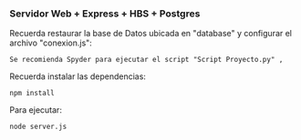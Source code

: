 ### Servidor Web + Express + HBS + Postgres


Recuerda restaurar la base de Datos ubicada en "database" y configurar el archivo "conexion.js":

```
Se recomienda Spyder para ejecutar el script "Script Proyecto.py" , 
```

Recuerda instalar las dependencias:

```
npm install
```

Para ejecutar:

```
node server.js
```